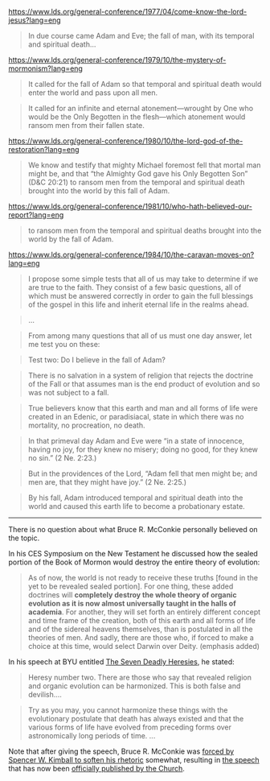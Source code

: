 
https://www.lds.org/general-conference/1977/04/come-know-the-lord-jesus?lang=eng

> In due course came Adam and Eve; the fall of man, with its temporal and
spiritual death...

https://www.lds.org/general-conference/1979/10/the-mystery-of-mormonism?lang=eng

> It called for the fall of Adam so that temporal and spiritual death would enter the world and pass upon all men.

> It called for an infinite and eternal atonement—wrought by One who would be the Only Begotten in the flesh—which atonement would ransom men from their fallen state.


https://www.lds.org/general-conference/1980/10/the-lord-god-of-the-restoration?lang=eng

> We know and testify that mighty Michael foremost fell that mortal man might be, and that “the Almighty God gave his Only Begotten Son” (D&C 20:21) to ransom men from the temporal and spiritual death brought into the world by this fall of Adam.


https://www.lds.org/general-conference/1981/10/who-hath-believed-our-report?lang=eng

> to ransom men from the temporal and spiritual deaths brought into the world by the fall of Adam.


https://www.lds.org/general-conference/1984/10/the-caravan-moves-on?lang=eng

> I propose some simple tests that all of us may take to determine if we are true to the faith. They consist of a few basic questions, all of which must be answered correctly in order to gain the full blessings of the gospel in this life and inherit eternal life in the realms ahead.

> ...

> From among many questions that all of us must one day answer, let me test you on these:

> Test two: Do I believe in the fall of Adam?

> There is no salvation in a system of religion that rejects the doctrine of the Fall or that assumes man is the end product of evolution and so was not subject to a fall.

> True believers know that this earth and man and all forms of life were created in an Edenic, or paradisiacal, state in which there was no mortality, no procreation, no death.

> In that primeval day Adam and Eve were “in a state of innocence, having no joy, for they knew no misery; doing no good, for they knew no sin.” (2 Ne. 2:23.)

> But in the providences of the Lord, “Adam fell that men might be; and men are, that they might have joy.” (2 Ne. 2:25.)

> By his fall, Adam introduced temporal and spiritual death into the world and caused this earth life to become a probationary estate.

---

There is no question about what Bruce R. McConkie personally believed on the
topic.

In his CES Symposium on the New Testament he discussed how the sealed portion of the Book of Mormon would destroy the entire theory of evolution:

> As of now, the world is not ready to receive these truths [found in the yet to be revealed sealed portion]. For one thing, these added doctrines will **completely destroy the whole theory of organic evolution as it is now almost universally taught in the halls of academia**. For another, they will set forth an entirely different concept and time frame of the creation, both of this earth and all forms of life and of the sidereal heavens themselves, than is postulated in all the theories of men. And sadly, there are those who, if forced to make a choice at this time, would select Darwin over Deity. (emphasis added)

In his speech at BYU entitled [The Seven Deadly Heresies](http://emp.byui.edu/marrottr/sevendeadlyanderson.pdf), he stated:

> Heresy number two. There are those who say that revealed religion and organic evolution can be harmonized. This is both false and devilish....

> Try as you may, you cannot harmonize these things with the evolutionary postulate that death has always existed and that the various forms of life have evolved from preceding forms over astronomically long periods of time. ...

Note that after giving the speech, Bruce R. McConkie was [forced by Spencer W.  Kimball to soften his rhetoric](https://utahvalley360.com/2014/05/27/10-great-pre-2004-general-conference-talks/) somewhat, resulting in [the speech](https://speeches.byu.edu/talks/bruce-r-mcconkie_seven-deadly-heresies/) that has now been [officially published by the Church](http://exmormon.org/phorum/read.php?2,485303).
